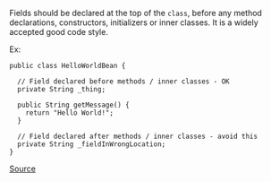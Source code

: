 Fields should be declared at the top of the `class`, before any method declarations, constructors, initializers or inner classes.
It is a widely accepted good code style.

Ex:

```
public class HelloWorldBean {

  // Field declared before methods / inner classes - OK
  private String _thing;

  public String getMessage() {
    return "Hello World!";
  }

  // Field declared after methods / inner classes - avoid this
  private String _fieldInWrongLocation;
}
```

[Source](http://pmd.sourceforge.net/pmd-5.3.2/pmd-java/rules/java/design.html#FieldDeclarationsShouldBeAtStartOfClass)
